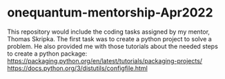 # onequantum-mentorship-Apr2022
This repository would include the coding tasks assigned by my mentor, Thomas Skripka.
The first task was to create a python project to solve a problem. He also provided me with those tutorials about the needed steps to create a python package:
https://packaging.python.org/en/latest/tutorials/packaging-projects/
https://docs.python.org/3/distutils/configfile.html
